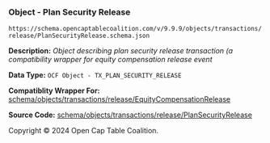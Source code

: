 ### Object - Plan Security Release

`https://schema.opencaptablecoalition.com/v/9.9.9/objects/transactions/release/PlanSecurityRelease.schema.json`

  **Description:** _Object describing plan security release transaction (a compatibility wrapper for equity compensation release event_

  **Data Type:** `OCF Object - TX_PLAN_SECURITY_RELEASE`

  **Compatiblity Wrapper For:** [schema/objects/transactions/release/EquityCompensationRelease](./EquityCompensationRelease.md)

  **Source Code:** [schema/objects/transactions/release/PlanSecurityRelease](../../../../../../schema/objects/transactions/release/PlanSecurityRelease.schema.json)

Copyright © 2024 Open Cap Table Coalition.
